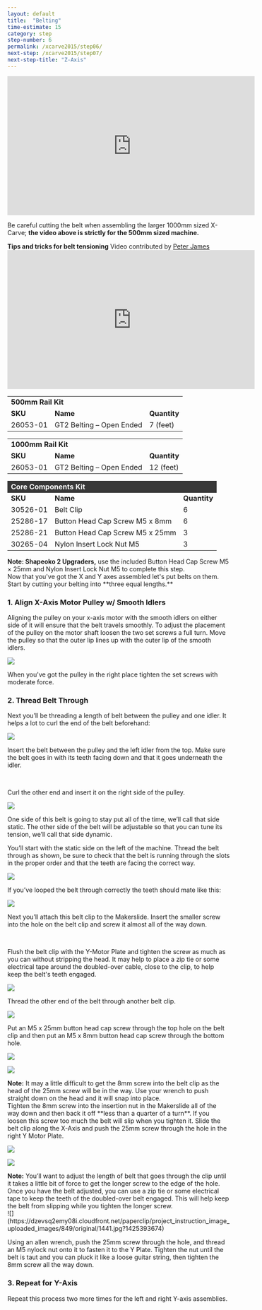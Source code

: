 ```yaml
---
layout: default
title:  "Belting"
time-estimate: 15
category: step
step-number: 6
permalink: /xcarve2015/step06/
next-step: /xcarve2015/step07/
next-step-title: "Z-Axis"
---
```


<iframe width="560" height="315" src="https://www.youtube.com/embed/JXco1gg48Y8" frameborder="0" allowfullscreen>
</iframe>
<p>
Be careful cutting the belt when assembling the larger 1000mm sized X-Carve; <strong>the video above is strictly for the 500mm sized machine.</strong>

</p>
<div class="callout">
<b><i class="fa fa-star"></i> Tips and tricks for belt tensioning</b>
 <span>Video contributed by <a href="https://discuss.inventables.com/users/peterjames">Peter James</a></span>

<iframe width="560" height="315" src="https://www.youtube.com/embed/g0HRqtWj0qM" frameborder="0" allowfullscreen>
</iframe>
</div>
<table>
	<tr>
		<td colspan="3"><b>500mm Rail Kit</b> </td>
	</tr>
	<tr>
		<td> <b><span class="caps">SKU</span></b> </td>
		<td> <b>Name</b> </td>
		<td> <b>Quantity</b> </td>
	</tr>
	<tr>
		<td> 26053-01 </td>
		<td> GT2 Belting &#8211; Open Ended </td>
		<td> 7 (feet) </td>
	</tr>
</table>
<table>
	<tr>
		<td colspan="3"><b>1000mm Rail Kit</b> </td>
	</tr>
	<tr>
		<td> <b><span class="caps">SKU</span></b> </td>
		<td> <b>Name</b> </td>
		<td> <b>Quantity</b> </td>
	</tr>
	<tr>
		<td> 26053-01 </td>
		<td> GT2 Belting &#8211; Open Ended </td>
		<td> 12 (feet) </td>
	</tr>
</table>
<table>
	<tr>
		<td style="color:#fff;background: #383838;" colspan="3"><b>Core Components Kit</b> </td>
	</tr>
	<tr>
		<td> <b><span class="caps">SKU</span></b> </td>
		<td> <b>Name</b> </td>
		<td> <b>Quantity</b> </td>
	</tr>
	<tr>
		<td> 30526-01 </td>
		<td> Belt Clip </td>
		<td> 6 </td>
	</tr>
	<tr>
		<td> 25286-17 </td>
		<td> Button Head Cap Screw M5 x 8mm </td>
		<td> 6 </td>
	</tr>
	<tr>
		<td> 25286-21 </td>
		<td> Button Head Cap Screw M5 x 25mm </td>
		<td> 3 </td>
	</tr>
	<tr>
		<td> 30265-04 </td>
		<td> Nylon Insert Lock Nut M5 </td>
		<td> 3 </td>
	</tr>
</table>
<div class="note note-shapeoko">
<i class="fa fa-level-up"></i>
 <span class="note-text">
 <strong>Note: Shapeoko 2 Upgraders,</strong> use the included Button Head Cap Screw M5 × 25mm and Nylon Insert Lock Nut M5 to complete this step.
 </span>

</div>
Now that you've got the X and Y axes assembled let's put belts on them. Start by cutting your belting into **three equal lengths.**

<h3 id="align-x-axis-motor-pulley">
1. Align X-Axis Motor Pulley w/ Smooth Idlers</h3>

Aligning the pulley on your x-axis motor with the smooth idlers on either side of it will ensure that the belt travels smoothly. To adjust the placement of the pulley on the motor shaft loosen the two set screws a full turn. Move the pulley so that the outer lip lines up with the outer lip of the smooth idlers.

 ![](https://dzevsq2emy08i.cloudfront.net/paperclip/project_instruction_image_uploaded_images/629/original/0470.jpg?1424385910)

When you've got the pulley in the right place tighten the set screws with moderate force.

<h3 id="thread-belt-through">
2. Thread Belt Through</h3>

Next you’ll be threading a length of belt between the pulley and one idler. It helps a lot to curl the end of the belt beforehand:

 ![](https://dzevsq2emy08i.cloudfront.net/paperclip/project_instruction_image_uploaded_images/754/original/1446.jpg?1424546350)

Insert the belt between the pulley and the left idler from the top. Make sure the belt goes in with its teeth facing down and that it goes underneath the idler.

<div class="row image-row"> <img src="https://dzevsq2emy08i.cloudfront.net/paperclip/project_instruction_image_uploaded_images/630/original/0471.jpg?1424385911" class="thumbnail col-md-3" alt="" /> <img src="https://dzevsq2emy08i.cloudfront.net/paperclip/project_instruction_image_uploaded_images/631/original/0472.jpg?1424385912" class="thumbnail col-md-3" alt="" /> <img src="https://dzevsq2emy08i.cloudfront.net/paperclip/project_instruction_image_uploaded_images/756/original/0475.jpg?1424546352" class="thumbnail col-md-3" alt="" /> <img src="https://dzevsq2emy08i.cloudfront.net/paperclip/project_instruction_image_uploaded_images/632/original/0473.jpg?1424385913" class="thumbnail col-md-3" alt="" />
</div>

Curl the other end and insert it on the right side of the pulley.

 ![](https://dzevsq2emy08i.cloudfront.net/paperclip/project_instruction_image_uploaded_images/633/original/0479.jpg?1424386059)

One side of this belt is going to stay put all of the time, we’ll call that side static. The other side of the belt will be adjustable so that you can tune its tension, we’ll call that side dynamic.

You’ll start with the static side on the left of the machine. Thread the belt through as shown, be sure to check that the belt is running through the slots in the proper order and that the teeth are facing the correct way.

 ![](https://dzevsq2emy08i.cloudfront.net/paperclip/project_instruction_image_uploaded_images/634/original/0487.jpg?1424386060)

If you’ve looped the belt through correctly the teeth should mate like this:

 ![](https://dzevsq2emy08i.cloudfront.net/paperclip/project_instruction_image_uploaded_images/635/original/0483.jpg?1424386061)

Next you’ll attach this belt clip to the Makerslide. Insert the smaller screw into the hole on the belt clip and screw it almost all of the way down.

<div class="row image-row"> <img src="https://dzevsq2emy08i.cloudfront.net/paperclip/project_instruction_image_uploaded_images/750/original/1422.jpg?1424546131" class="thumbnail col-md-3" alt="" /> <img src="https://dzevsq2emy08i.cloudfront.net/paperclip/project_instruction_image_uploaded_images/751/original/1423.jpg?1424546132" class="thumbnail col-md-3" alt="" /> <img src="https://dzevsq2emy08i.cloudfront.net/paperclip/project_instruction_image_uploaded_images/752/original/1424.jpg?1424546133" class="thumbnail col-md-3" alt="" /> <img src="https://dzevsq2emy08i.cloudfront.net/paperclip/project_instruction_image_uploaded_images/753/original/1426.jpg?1424546134" class="thumbnail col-md-3" alt="" />
</div>

Flush the belt clip with the Y-Motor Plate and tighten the screw as much as you can without stripping the head. It may help to place a zip tie or some electrical tape around the doubled-over cable, close to the clip, to help keep the belt's teeth engaged.

 ![](https://dzevsq2emy08i.cloudfront.net/paperclip/project_instruction_image_uploaded_images/757/original/1428.jpg?1424546353)

Thread the other end of the belt through another belt clip.

 ![](https://dzevsq2emy08i.cloudfront.net/paperclip/project_instruction_image_uploaded_images/844/original/1433.jpg?1425393670)

Put an M5 x 25mm button head cap screw through the top hole on the belt clip and then put an M5 x 8mm button head cap screw through the bottom hole.

 ![](https://dzevsq2emy08i.cloudfront.net/paperclip/project_instruction_image_uploaded_images/845/original/1434.jpg?1425393670)

 ![](https://dzevsq2emy08i.cloudfront.net/paperclip/project_instruction_image_uploaded_images/846/original/1435.jpg?1425393672)

<div class="note">
<i class="fa fa-hand-o-right"></i>
 <span class="note-text">
 <strong>Note:</strong> It may a little difficult to get the 8mm screw into the belt clip as the head of the 25mm screw will be in the way. Use your wrench to push straight down on the head and it will snap into place.
 </span>

</div>
Tighten the 8mm screw into the insertion nut in the Makerslide all of the way down and then back it off **less than a quarter of a turn**. If you loosen this screw too much the belt will slip when you tighten it. Slide the belt clip along the X-Axis and push the 25mm screw through the hole in the right Y Motor Plate.

 ![](https://dzevsq2emy08i.cloudfront.net/paperclip/project_instruction_image_uploaded_images/847/original/1438.jpg?1425393672)

 ![](https://dzevsq2emy08i.cloudfront.net/paperclip/project_instruction_image_uploaded_images/848/original/1440.jpg?1425393673)

<div class="note">
<i class="fa fa-hand-o-right"></i>
 <span class="note-text">
 <strong>Note:</strong> You’ll want to adjust the length of belt that goes through the clip until it takes a little bit of force to get the longer screw to the edge of the hole. Once you have the belt adjusted, you can use a zip tie or some electrical tape to keep the teeth of the doubled-over belt engaged. This will help keep the belt from slipping while you tighten the longer screw.
 </span>

</div>
 ![](https://dzevsq2emy08i.cloudfront.net/paperclip/project_instruction_image_uploaded_images/849/original/1441.jpg?1425393674)

Using an allen wrench, push the 25mm screw through the hole, and thread an M5 nylock nut onto it to fasten it to the Y Plate. Tighten the nut until the belt is taut and you can pluck it like a loose guitar string, then tighten the 8mm screw all the way down.

<h3 id="repeat">
3. Repeat for Y-Axis</h3>

Repeat this process two more times for the left and right Y-axis assemblies.
